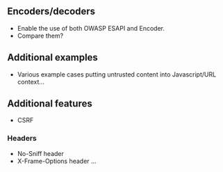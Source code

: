 ## Encoders/decoders

* Enable the use of both OWASP ESAPI and Encoder.
* Compare them?

## Additional examples

* Various example cases putting untrusted content into Javascript/URL context...

## Additional features

* CSRF

### Headers

* No-Sniff header
* X-Frame-Options header
...
